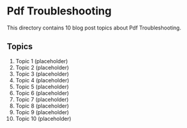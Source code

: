 # Pdf Troubleshooting
This directory contains 10 blog post topics about Pdf Troubleshooting.

## Topics

1. Topic 1 (placeholder)
2. Topic 2 (placeholder)
3. Topic 3 (placeholder)
4. Topic 4 (placeholder)
5. Topic 5 (placeholder)
6. Topic 6 (placeholder)
7. Topic 7 (placeholder)
8. Topic 8 (placeholder)
9. Topic 9 (placeholder)
10. Topic 10 (placeholder)

